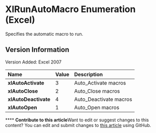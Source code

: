 
# XlRunAutoMacro Enumeration (Excel)

Specifies the automatic macro to run.


## Version Information

Version Added: Excel 2007 



|**Name**|**Value**|**Description**|
|:-----|:-----|:-----|
| **xlAutoActivate**|3|Auto_Activate macros|
| **xlAutoClose**|2|Auto_Close macros|
| **xlAutoDeactivate**|4|Auto_Deactivate macros|
| **xlAutoOpen**|1|Auto_Open macros|

****   **Contribute to this article**Want to edit or suggest changes to this content? You can edit and submit changes to  [this article](https://github.com/jhershey00/VBA_Excel_Test/OpenXMLCon/articles/03724ab8-23dd-1bbd-6a47-719309a17648.md) using GitHub.

